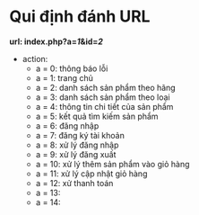 # Qui định đánh URL

**url: index.php?a=_1_&id=_2_**

* action:
    * a = 0: thông báo lỗi
    * a = 1: trang chủ
    * a = 2: danh sách sản phẩm theo hãng
    * a = 3: danh sách sản phẩm theo loại
    * a = 4: thông tin chi tiết của sản phẩm
    * a = 5: kết quả tìm kiếm sản phẩm
    * a = 6: đăng nhập
    * a = 7: đăng ký tài khoản
    * a = 8: xử lý đăng nhập
    * a = 9: xử lý đăng xuất
    * a = 10: xử lý thêm sản phẩm vào giỏ hàng
    * a = 11: xử lý cập nhật giỏ hàng
    * a = 12: xử thanh toán
    * a = 13: 
    * a = 14: 